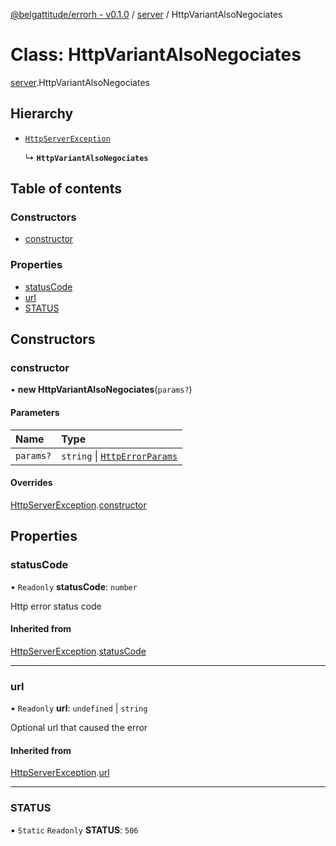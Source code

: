 [@belgattitude/errorh - v0.1.0](../README.md) / [server](../modules/server.md) / HttpVariantAlsoNegociates

# Class: HttpVariantAlsoNegociates

[server](../modules/server.md).HttpVariantAlsoNegociates

## Hierarchy

- [`HttpServerException`](base.HttpServerException.md)

  ↳ **`HttpVariantAlsoNegociates`**

## Table of contents

### Constructors

- [constructor](server.HttpVariantAlsoNegociates.md#constructor)

### Properties

- [statusCode](server.HttpVariantAlsoNegociates.md#statuscode)
- [url](server.HttpVariantAlsoNegociates.md#url)
- [STATUS](server.HttpVariantAlsoNegociates.md#status)

## Constructors

### constructor

• **new HttpVariantAlsoNegociates**(`params?`)

#### Parameters

| Name      | Type                                                                 |
| :-------- | :------------------------------------------------------------------- |
| `params?` | `string` \| [`HttpErrorParams`](../modules/types.md#httperrorparams) |

#### Overrides

[HttpServerException](base.HttpServerException.md).[constructor](base.HttpServerException.md#constructor)

## Properties

### statusCode

• `Readonly` **statusCode**: `number`

Http error status code

#### Inherited from

[HttpServerException](base.HttpServerException.md).[statusCode](base.HttpServerException.md#statuscode)

---

### url

• `Readonly` **url**: `undefined` \| `string`

Optional url that caused the error

#### Inherited from

[HttpServerException](base.HttpServerException.md).[url](base.HttpServerException.md#url)

---

### STATUS

▪ `Static` `Readonly` **STATUS**: `506`
